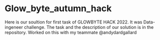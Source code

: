 # Glow_byte_autumn_hack
Here is our soultion for first task of GLOWBYTE HACK 2022. 
It was Data-ingeneer challenge. 
The task and the description of our solution is in the repository. 
Worked on this with my teammate @andydardgallard
